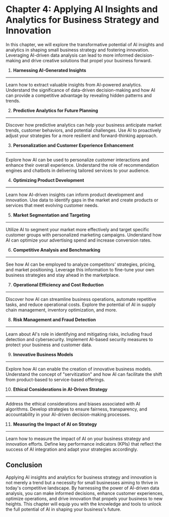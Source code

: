 Chapter 4: Applying AI Insights and Analytics for Business Strategy and Innovation
==================================================================================

In this chapter, we will explore the transformative potential of AI insights and analytics in shaping small business strategy and fostering innovation. Leveraging AI-driven data analysis can lead to more informed decision-making and drive creative solutions that propel your business forward.

1. **Harnessing AI-Generated Insights**
---------------------------------------

Learn how to extract valuable insights from AI-powered analytics. Understand the significance of data-driven decision-making and how AI can provide a competitive advantage by revealing hidden patterns and trends.

2. **Predictive Analytics for Future Planning**
-----------------------------------------------

Discover how predictive analytics can help your business anticipate market trends, customer behaviors, and potential challenges. Use AI to proactively adjust your strategies for a more resilient and forward-thinking approach.

3. **Personalization and Customer Experience Enhancement**
----------------------------------------------------------

Explore how AI can be used to personalize customer interactions and enhance their overall experience. Understand the role of recommendation engines and chatbots in delivering tailored services to your audience.

4. **Optimizing Product Development**
-------------------------------------

Learn how AI-driven insights can inform product development and innovation. Use data to identify gaps in the market and create products or services that meet evolving customer needs.

5. **Market Segmentation and Targeting**
----------------------------------------

Utilize AI to segment your market more effectively and target specific customer groups with personalized marketing campaigns. Understand how AI can optimize your advertising spend and increase conversion rates.

6. **Competitive Analysis and Benchmarking**
--------------------------------------------

See how AI can be employed to analyze competitors' strategies, pricing, and market positioning. Leverage this information to fine-tune your own business strategies and stay ahead in the marketplace.

7. **Operational Efficiency and Cost Reduction**
------------------------------------------------

Discover how AI can streamline business operations, automate repetitive tasks, and reduce operational costs. Explore the potential of AI in supply chain management, inventory optimization, and more.

8. **Risk Management and Fraud Detection**
------------------------------------------

Learn about AI's role in identifying and mitigating risks, including fraud detection and cybersecurity. Implement AI-based security measures to protect your business and customer data.

9. **Innovative Business Models**
---------------------------------

Explore how AI can enable the creation of innovative business models. Understand the concept of "servitization" and how AI can facilitate the shift from product-based to service-based offerings.

10. **Ethical Considerations in AI-Driven Strategy**
----------------------------------------------------

Address the ethical considerations and biases associated with AI algorithms. Develop strategies to ensure fairness, transparency, and accountability in your AI-driven decision-making processes.

11. **Measuring the Impact of AI on Strategy**
----------------------------------------------

Learn how to measure the impact of AI on your business strategy and innovation efforts. Define key performance indicators (KPIs) that reflect the success of AI integration and adapt your strategies accordingly.

Conclusion
----------

Applying AI insights and analytics for business strategy and innovation is not merely a trend but a necessity for small businesses aiming to thrive in today's competitive landscape. By harnessing the power of AI-driven data analysis, you can make informed decisions, enhance customer experiences, optimize operations, and drive innovation that propels your business to new heights. This chapter will equip you with the knowledge and tools to unlock the full potential of AI in shaping your business's future.
